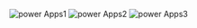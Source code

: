 ![power Apps1](https://github.com/Gabrielmart99/informatica/assets/162645927/9bdd08a3-7adc-43bf-b440-3ca9fe916138)
![power Apps2](https://github.com/Gabrielmart99/informatica/assets/162645927/40cdc5c9-2501-4f45-aaf6-36d0b2f9b969)
![power Apps3](https://github.com/Gabrielmart99/informatica/assets/162645927/8be04af3-c254-4c1f-964e-6092d5adcc25)

